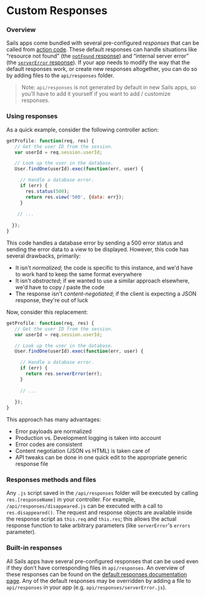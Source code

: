 # Custom Responses

### Overview

Sails apps come bundled with several pre-configured _responses_ that can be called from [action code](http://sailsjs.com/documentation/concepts/actions-and-controllers).  These default responses can handle situations like &ldquo;resource not found&rdquo; (the [`notFound` response](http://sailsjs.com/documentation/reference/response-res/res-not-found)) and &ldquo;internal server error&rdquo; (the [`serverError` response](http://sailsjs.com/documentation/reference/response-res/res-server-error)).  If your app needs to modify the way that the default responses work, or create new responses altogether, you can do so by adding files to the `api/responses` folder.

> Note: `api/responses` is not generated by default in new Sails apps, so you&rsquo;ll have to add it yourself if you want to add / customize responses.

### Using responses

As a quick example, consider the following controller action:

```javascript
getProfile: function(req, res) {
   // Get the user ID from the session.
   var userId = req.session.userId;

   // Look up the user in the database.
   User.findOne(userId).exec(function(err, user) {

     // Handle a database error.
     if (err) {
       res.status(500);
       return res.view('500', {data: err});
     }
     
    // ...
    
  });
}
```

This code handles a database error by sending a 500 error status and sending the error data to a view to be displayed.  However, this code has several drawbacks, primarily:

*  It isn't *normalized*; the code is specific to this instance, and we'd have to work hard to keep the same format everywhere
*  It isn't *abstracted*; if we wanted to use a similar approach elsewhere, we'd have to copy / paste the code
*  The response isn't *content-negotiated*; if the client is expecting a JSON response, they're out of luck

Now, consider this replacement:

```javascript
getProfile: function(req, res) {
   // Get the user ID from the session.
   var userId = req.session.userId;

   // Look up the user in the database.
   User.findOne(userId).exec(function(err, user) {

     // Handle a database error.
     if (err) {
       return res.serverError(err);
     }
     
     // ...
     
   });
}
```


This approach has many advantages:

 - Error payloads are normalized
 - Production vs. Development logging is taken into account
 - Error codes are consistent
 - Content negotiation (JSON vs HTML) is taken care of
 - API tweaks can be done in one quick edit to the appropriate generic response file

### Responses methods and files

Any `.js` script saved in the `/api/responses` folder will be executed by calling `res.[responseName]` in your controller.  For example, `/api/responses/disappeared.js` can be executed with a call to `res.disappeared()`.  The request and response objects are available inside the response script as `this.req` and `this.res`; this allows the actual response function to take arbitrary parameters (like `serverError`'s `errors` parameter).

### Built-in responses

All Sails apps have several pre-configured responses that can be used even if they don&rsquo;t have corresponding files in `api/responses`.  An overview of these responses can be found on the [default responses documentation page](http://sailsjs.com/documentation/concepts/custom-responses/default-responses).  Any of the default responses may be overridden by adding a file to `api/responses` in your app (e.g. `api/responses/serverError.js`).


<docmeta name="displayName" value="Custom Responses">
